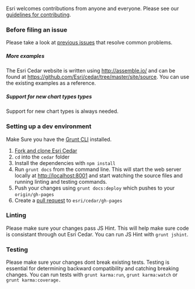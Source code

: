 Esri welcomes contributions from anyone and everyone. Please see our [guidelines for contributing](https://github.com/esri/contributing).

### Before filing an issue

Please take a look at [previous issues](https://github.com/Esri/cedar/issues?labels=FAQ&milestone=&page=1&state=closed) that resolve common problems.


##### More examples

The Esri Cedar website is written using http://assemble.io/ and can be found at https://github.com/Esri/cedar/tree/master/site/source. You can use the existing examples as a reference.


##### Support for new chart types types

Support for new chart types is always needed.



### Setting up a dev environment

Make Sure you have the [Grunt CLI](http://gruntjs.com/getting-started) installed.

1. [Fork and clone Esri Cedar](https://help.github.com/articles/fork-a-repo)
1. `cd` into the `cedar` folder
1. Install the dependencies with `npm install`
1. Run `grunt docs` from the command line. This will start the web server locally at [http://localhost:8001](http://localhost:8001) and start watching the source files and running linting and testing commands.
1. Push your changes using `grunt docs:deploy` which pushes to your `origin/gh-pages`
1. Create a [pull request](https://help.github.com/articles/creating-a-pull-request) to `esri/cedar/gh-pages`

### Linting

Please make sure your changes pass JS Hint. This will help make sure code is consistant through out Esri Cedar. You can run JS Hint with `grunt jshint`.

### Testing

Please make sure your changes dont break existing tests. Testing is essential for determining backward compatibility and catching breaking changes. You can run tests with `grunt karma:run`, `grunt karma:watch` or `grunt karma:coverage.`
